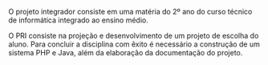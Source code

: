   <p>O projeto integrador consiste em uma matéria do 2º ano do curso técnico de informática integrado ao ensino médio.</p>
  <p>O PRI consiste na projeção e desenvolvimento de um projeto de escolha do aluno. Para concluir a disciplina com êxito é necessário a construção de um sistema PHP e Java, além da elaboração da documentação do projeto.   </p>
